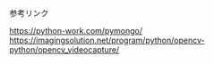 参考リンク

https://python-work.com/pymongo/
https://imagingsolution.net/program/python/opencv-python/opencv_videocapture/
